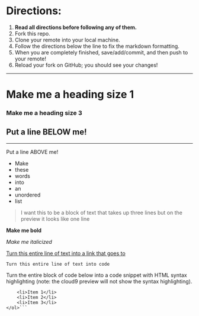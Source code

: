 # Directions:
1. **Read all directions before following any of them.**
2. Fork this repo.
2. Clone your remote into your local machine.
3. Follow the directions below the line to fix the markdown formatting.
4. When you are completely finished, save/add/commit, and then push to your remote!
5. Reload your fork on GitHub; you should see your changes!

---

# Make me a heading size 1
### Make me a heading size 3

Put a line BELOW me!
---

---
Put a line ABOVE me!

* Make
* these
* words
* into
* an
* unordered
* list

> I want this to be a block of text
that takes up three lines but on
the preview it looks like one line

**Make me bold**

_Make me italicized_

[Turn this entire line of text into a link that goes to](www.hstat.org)

`Turn this entire line of text into code`

Turn the entire block of code below into a code snippet with HTML syntax highlighting (note: the cloud9 preview will not show the syntax highlighting).

```<ol>
    <li>Item 1</li>
    <li>Item 2</li>
    <li>Item 3</li>
</ol>```
